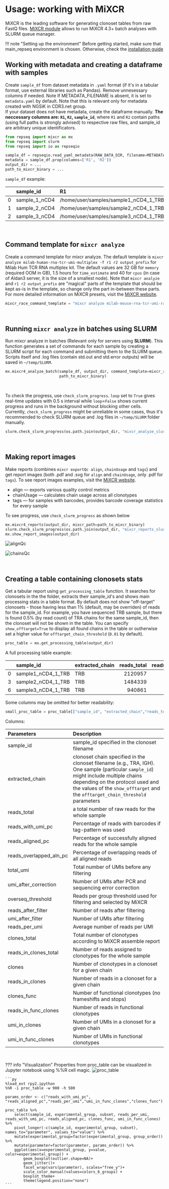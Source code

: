 # Usage: working with MiXCR

MiXCR is the leading software for generating clonoset tables from raw FastQ files. [MiXCR module](functions.md#mixcr) allows to run MiXCR 4.3+ batch analyses with SLURM queue manager.

!!! note "Setting up the environment"
    Before getting started, make sure that main_repseq environment is chosen. Otherwise, check the [installation guide](installation.md)

## Working with metadata and creating a dataframe with samples 

Create `sample_df` from dataset metadata in `.yaml` format (if it's in a tabular format, use external libraries such as Pandas). Remove unnesessary columns if needed. Note If METADATA_FILENAME is absent, it is set to `metadata.yaml` by default. Note that this is relevant only for metadata created with NGSiK in CDR3.net group. 
<br>If your dataset does not have metadata, create the dataframe manually. <b>The neccessary columns are: `R1`, `R2`, `sample_id`</b>, where `R1` and `R2` contain paths (using full paths is strongly advised) to respective raw files, and sample_id are arbitrary unique identificators.

``` py
from repseq import mixcr as mx
from repseq import slurm
from repseq import io as repseqio

sample_df = repseqio.read_yaml_metadata(RAW_DATA_DIR, filename=METADATA_FILENAME)
metadata = sample_df.prop(columns=['R1', 'R2'])
output_dir = ...
path_to_mixcr_binary = ...
```

`sample_df` example:

|    | sample_id     | R1                                                         | R2                                                         |
|---:|:--------------|:-----------------------------------------------------------|:-----------------------------------------------------------|
|  0 | sample_1_nCD4 | /home/user/samples/sample1_nCD4_1_TRB_L001_R1_001.fastq.gz | /home/user/samples/sample1_nCD4_1_TRB_L001_R2_001.fastq.gz |
|  1 | sample_2_nCD4 | /home/user/samples/sample2_nCD4_1_TRB_L001_R1_001.fastq.gz | /home/user/samples/sample2_nCD4_1_TRB_L001_R2_001.fastq.gz |
|  2 | sample_3_nCD4 | /home/user/samples/sample3_nCD4_1_TRB_L001_R1_001.fastq.gz | /home/user/samples/sample3_nCD4_1_TRB_L001_R2_001.fastq.gz |

<br>

## Command template for `mixcr analyze`

Create a command template for mixcr analyze. The default template is `mixcr analyze milab-human-rna-tcr-umi-multiplex -f r1 r2 output_prefix` for Milab Hum TCR RNA multiplex kit. The default values are 32 GB for `memory` (required OOM in GB),  1.5 hours for `time_estimate` and 40 for `cpus` (in case of Aldan3 server, it is the size of a smallest node). Note that `mixcr analyze` and `r1 r2 output_prefix` are "magical" parts of the template that should be kept as-is in the template, so change only the part in-between these parts.
<br>For more detailed information on MiXCR presets, visit the [MiXCR website](https://mixcr.com/mixcr/reference/overview-built-in-presets/).


```py
mixcr_race_command_template = "mixcr analyze milab-mouse-rna-tcr-umi-race -f r1 r2 output_prefix"
```
<br>

## Running `mixcr analyze` in batches using SLURM

Run mixcr analyze in batches (Relevant only for servers using <b>SLURM</b>). This function generates a set of commands for each sample by creating a SLURM script for each command and submitting them to the SLURM queue. Scripts itself and .log files (contain std.out and std.error outputs) will be saved in `~/temp/SLURM`. 

```py
mx.mixcr4_analyze_batch(sample_df, output_dir, command_template=mixcr_race_command_template,
                        path_to_mixcr_binary)
```

<br>

To check the progress, use `check_slurm_progress`. `loop` set to `True` gives real-time updates with 0.5 s interval while `loop`=`False` shows current progress and runs in the background without blocking other cells. 
<br>Currently, `check_slurm_progress` might be unreliable in some cases, thus it's recommended to check SLURM queue and .log files in `~/temp/SLURM` folder manually.

```py
slurm.check_slurm_progress(os.path.join(output_dir, "mixcr_analyze_slurm_batch.log"), loop=True)
```
<br>

## Making report images

Make reports (combines `mixcr exportQc align`, `chainUsage` and `tags`) and get report images (both .pdf and .svg for `align` and `chainUsage`, only .pdf for `tags`). To see report images examples, visit the [MiXCR website](https://mixcr.com/mixcr/reference/qc-overview/).

* align — exports various quality control metrics
* chainUsage — calculates chain usage across all clonotypes
* tags — for samples with barcodes, provides barcode coverage statistics for every sample

To see progress, use `check_slurm_progress` as shown below

```py
mx.mixcr4_reports(output_dir, mixcr_path=path_to_mixcr_binary)
slurm.check_slurm_progress(os.path.join(output_dir, "mixcr_reports_slurm_batch.log"), loop=True)
mx.show_report_images(output_dir)
```

![alignQc](images/alignQc.svg)

![chainsQc](images/chainsQc.svg)

<br>

## Creating a table containing clonosets stats

Get a tabular report using `get_processing_table` function. It searches for clonosets in the the folder, extracts their sample_id's and shows main
processing stats in a table format. By default does not show "off-target" clonosets - 
those having less than 1% (default, may be overriden) of reads for the sample_id.
For example, you have sequenced TRB sample, but there is found 0.5% (by read count) 
of TRA chains for the same sample_id, then the clonoset will not be shown in the table.
You can specify `show_offtarget=True` to display all found chains in the table or 
outherwise set a higher value for `offtarget_chain_threshold` (`0.01` by default).

```py
proc_table = mx.get_processing_table(output_dir)
```

A full processing table example:

|    | sample_id          | extracted_chain   |   reads_total |   reads_with_umi_pc |   reads_aligned_pc |   reads_overlapped_aln_pc |   total_umi |   umi_after_correction |   overseq_threshold |   reads_after_filter |   umi_after_filter |   reads_per_umi |   clones_total |   reads_in_clones_total |   clones |   reads_in_clones |   clones_func |   reads_in_func_clones |   umi_in_clones |   umi_in_func_clones |
|---:|:-------------------|:------------------|--------------:|--------------------:|-------------------:|--------------------------:|------------:|-----------------------:|--------------------:|---------------------:|-------------------:|----------------:|---------------:|------------------------:|---------:|------------------:|--------------:|-----------------------:|----------------:|---------------------:|
|  0 | sample1_nCD4_1_TRB | TRB               |       2120957 |               98.63 |              86.38 |                      4.97 |      597401 |                 564176 |                   2 |              1612478 |             344972 |            4.67 |         145019 |                 1566962 |   145012 |           1566949 |        135644 |                1509856 |          349587 |               337223 |
|  3 | sample2_nCD4_1_TRB | TRB               |       1484339 |               98.64 |              85.43 |                      3.49 |      242845 |                 223565 |                   3 |              1183345 |             155008 |            7.63 |          69771 |                 1167512 |    69770 |           1167509 |         66237 |                1133350 |          156334 |               151913 |
|  6 | sample3_nCD4_1_TRB | TRB               |        940861 |               96.49 |              86.42 |                      2.84 |      279362 |                 236455 |                   2 |               734134 |             157646 |            4.66 |          68466 |                  715176 |    68465 |            715174 |         64208 |                 690533 |          160301 |               154995 |

Some columns may be omitted for better readability:

```py
small_proc_table = proc_table[["sample_id", "extracted_chain","reads_total", "reads_with_umi_pc", "reads_aligned_pc", "reads_per_umi", "overseq_threshold","clones_func", "umi_in_func_clones"]]
```

Columns:

|Parameters               | Description   |
|:------------------------|:--------------|
| sample_id               |sample_id specified in the clonoset filename|
| extracted_chain         |clonoset сhain specified in the clonoset filename (e.g., TRA, IGH). One sample (particular `sample_id`) might include multiple chains depending on the protocol used and the values of the `show_offtarget` and the `offtarget_chain_threshold` parameters|
| reads_total             |a total number of raw reads for the whole sample|
| reads_with_umi_pc       |Percentage of reads with barcodes if tag-pattern was used|
| reads_aligned_pc        |Percentage of successfully aligned reads for the whole sample|
| reads_overlapped_aln_pc |Percentage of overlapping reads of all aligned reads|
| total_umi               |Total number of UMIs before any filtering|
| umi_after_correction    |Number of UMIs after PCR and sequencing error correction|
| overseq_threshold       |Reads per group threshold used for filtering and selected by MiXCR|
| reads_after_filter      |Number of reads after filtering|
| umi_after_filter        |Number of UMIs after filtering|
| reads_per_umi           |Average number of reads per UMI|
| clones_total            |Total number of clonotypes according to MiXCR assemble report|
| reads_in_clones_total   |Number of reads assigned to clonotypes for the whole sample|
| clones                  |Number of clonotypes in a clonoset for a given chain|
| reads_in_clones         |Number of reads in a clonoset for a given chain|
| clones_func             |Number of functional clonotypes (no frameshifts and stops)|
| reads_in_func_clones    |Number of reads in functional clonotypes|
| umi_in_clones           |Number of UMIs in a clonoset for a given chain|
| umi_in_func_clones      |Number of UMIs in functional clonotypes|


<br>

??? info "Visualization"
    Properties from proc_table can be visualized in Jupyter notebook using %%R cell magic. 
    ![proc_table](images_docs/proc_table.png)
    
    ```py
    %load_ext rpy2.ipython
    %%R -i proc_table -w 900 -h 500

    params_order <- c("reads_with_umi_pc", "reads_aligned_pc","reads_per_umi","umi_in_func_clones","clones_func")

    proc_table %>%
        select(sample_id, experimental_group, subset, reads_per_umi, reads_with_umi_pc, reads_aligned_pc, clones_func, umi_in_func_clones) %>%
        pivot_longer(-c(sample_id, experimental_group, subset), names_to="parameter", values_to="value") %>%
        mutate(experimental_group=factor(experimental_group, group_order)) %>%
        mutate(parameter=factor(parameter, params_order)) %>%
        ggplot(aes(x=experimental_group, y=value, color=experimental_group)) +
            geom_boxplot(outlier.shape=NA)+
            geom_jitter()+
            facet_wrap(vars(parameter), scales="free_y")+
            scale_color_manual(values=colors_6_groups) + 
            boxplot_theme+
            theme(legend.position="none")
    ```
